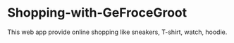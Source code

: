 # Shopping-with-GeFroceGroot
This web app provide online shopping like sneakers, T-shirt, watch, hoodie.
